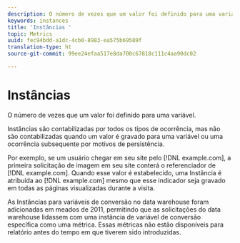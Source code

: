 ```yaml
---
description: O número de vezes que um valor foi definido para uma variável.
keywords: instances
title: 'Instâncias '
topic: Metrics
uuid: fec94bdd-a1dc-4cb0-8983-ea575b69589f
translation-type: ht
source-git-commit: 99ee24efaa517e8da700c67818c111c4aa90dc02

---
```



# Instâncias

O número de vezes que um valor foi definido para uma variável.

Instâncias  são contabilizadas por todos os tipos de ocorrência, mas não são contabilizadas quando um valor é gravado para uma variável ou uma ocorrência subsequente por motivos de persistência.

Por exemplo, se um usuário chegar em seu site pelo [!DNL example.com], a primeira solicitação de imagem em seu site conterá o referenciador de [!DNL example.com]. Quando esse valor é estabelecido, uma Instância é atribuída ao [!DNL example.com] mesmo que esse indicador seja gravado em todas as páginas visualizadas durante a visita.

As Instâncias para variáveis de conversão no data warehouse foram adicionadas em meados de 2011, permitindo que as solicitações do data warehouse lidassem com uma instância de variável de conversão específica como uma métrica. Essas métricas não estão disponíveis para relatório antes do tempo em que tiverem sido introduzidas.
